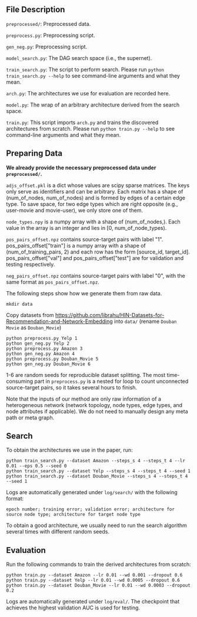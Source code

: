 ## File Description

`preprocessed/`: Preprocessed data.

`preprocess.py`: Preprocessing script.

`gen_neg.py`: Preprocessing script.

`model_search.py`: The DAG search space (i.e., the supernet).

`train_search.py`: The script to perform search. Please run `python train_search.py --help` to see command-line arguments and what they mean.

`arch.py`: The architectures we use for evaluation are recorded here.

`model.py`: The wrap of an arbitrary architecture derived from the search space.

`train.py`: This script imports `arch.py` and trains the discovered architectures from scratch. Please run `python train.py --help` to see command-line arguments and what they mean.

## Preparing Data

**We already provide the necessary preprocessed data under `preprocessed/`.** 

`adjs_offset.pkl` is a dict whose values are scipy sparse matrices. The keys only serve as identifiers and can be arbitrary. Each matrix has a shape of (num_of_nodes, num_of_nodes) and is formed by edges of a certain edge type. To save space, for two edge types which are right opposite (e.g., user-movie and movie-user), we only store one of them.

`node_types.npy` is a numpy array with a shape of (num_of_nodes,). Each value in the array is an integer and lies in [0, num_of_node_types).

`pos_pairs_offset.npz` contains source-target pairs with label "1". pos_pairs_offset["train"] is a numpy array with a shape of (num_of_training_pairs, 2) and each row has the form [source_id, target_id]. pos_pairs_offset["val"] and pos_pairs_offset["test"] are for validation and testing respectively.

`neg_pairs_offset.npz` contains source-target pairs with label "0", with the same format as `pos_pairs_offset.npz`.


The following steps show how we generate them from raw data.

```shell
mkdir data
```

Copy datasets from https://github.com/librahu/HIN-Datasets-for-Recommendation-and-Network-Embedding into `data/` (rename `Douban Movie` as `Douban_Movie`)

```shell
python preprocess.py Yelp 1
python gen_neg.py Yelp 2
python preprocess.py Amazon 3
python gen_neg.py Amazon 4
python preprocess.py Douban_Movie 5
python gen_neg.py Douban_Movie 6
```
1-6 are random seeds for reproducible dataset splitting. The most time-consuming part in `preprocess.py` is a nested for loop to count unconnected source-target pairs, so it takes several hours to finish.

Note that the inputs of our method are only raw information of a heterogeneous network (network topology, node types, edge types, and node attributes if applicable). We do not need to manually design any meta path or meta graph.

## Search

To obtain the architectures we use in the paper, run:

```shell
python train_search.py --dataset Amazon --steps_s 4 --steps_t 4 --lr 0.01 --eps 0.5 --seed 0
python train_search.py --dataset Yelp --steps_s 4 --steps_t 4 --seed 1
python train_search.py --dataset Douban_Movie --steps_s 4 --steps_t 4 --seed 1
```

Logs are automatically generated under `log/search/` with the following format: 

```
epoch number; training error; validation error; architecture for source node type; architecture for target node type
```

To obtain a good architecture, we usually need to run the search algorithm several times with different random seeds.

## Evaluation

Run the following commands to train the derived architectures from scratch:

```shell
python train.py --dataset Amazon --lr 0.01 --wd 0.001 --dropout 0.6
python train.py --dataset Yelp --lr 0.01 --wd 0.0005 --dropout 0.6
python train.py --dataset Douban_Movie --lr 0.01 --wd 0.0003 --dropout 0.2
```

Logs are automatically generated under `log/eval/`. The checkpoint that achieves the highest validation AUC is used for testing.
